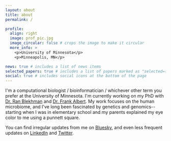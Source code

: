 ```yaml
---
layout: about
title: about
permalink: /

profile:
  align: right
  image: prof_pic.jpg
  image_circular: false # crops the image to make it circular
  more_info: >
    <p>University of Minnesota</p>
    <p>Minneapolis, MN</p>

news: true # includes a list of news items
selected_papers: true # includes a list of papers marked as "selected={true}"
social: true # includes social icons at the bottom of the page
---
```


I'm a computational biologist / bioinformatician / whichever other term you prefer at the University of Minnesota. I'm currently working on my PhD with [Dr. Ran Blekhman](https://blekhmanlab.org/) and [Dr. Frank Albert](https://albert-lab.org/). My work focuses on the human microbiome, and I've long been fascinated by genetics and genomics--starting when I was in elementary school and my parents explained my eye color to me using a punnett square.

You can find irregular updates from me on [Bluesky](https://bsky.app/profile/samanthagraham.bsky.social), and even less frequent updates on [LinkedIn](https://www.linkedin.com/in/samantha-graham-a70841bb/) and [Twitter](https://x.com/samanthapgraham).
